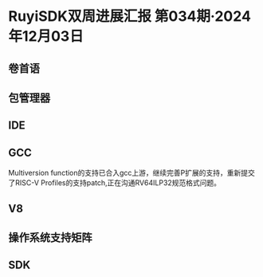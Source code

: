 # RuyiSDK双周进展汇报  第034期·2024年12月03日

## 卷首语

## 包管理器

## IDE

## GCC
Multiversion function的支持已合入gcc上游，继续完善P扩展的支持，重新提交了RISC-V Profiles的支持patch,正在沟通RV64ILP32规范格式问题。

## V8

## 操作系统支持矩阵

## SDK
